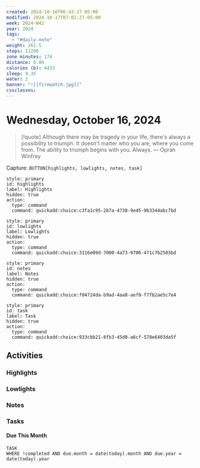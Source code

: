 ```yaml
---
created: 2024-10-16T06:43:27-05:00
modified: 2024-10-17T07:02:27-05:00
week: 2024-W42
year: 2024
tags:
  - "#daily-note"
weight: 261.5
steps: 11290
zone minutes: 174
distance: 6.04
calories (b): 4433
sleep: 9.35
water: 2
banner: "![[firewatch.jpg]]"
cssclasses: 
---
```

# Wednesday, October 16, 2024

> [!quote] Although there may be tragedy in your life, there's always a possibility to triumph. It doesn't matter who you are, where you come from. The ability to triumph begins with you. Always.
> — Oprah Winfrey

Capture: `BUTTON[highlights, lowlights, notes, task]`

```meta-bind-button
style: primary
id: highlights
label: Highlights
hidden: true
action:
  type: command
  command: quickadd:choice:c3fa1c95-2b7a-4738-9e45-9b3344abc7bd
```

```meta-bind-button
style: primary
id: lowlights
label: Lowlights
hidden: true
action:
  type: command
  command: quickadd:choice:3116e09d-7000-4a73-9706-471c7b2503bd
```

```meta-bind-button
style: primary
id: notes
label: Notes
hidden: true
action:
  type: command
  command: quickadd:choice:f04724da-b9ad-4aa8-aef0-f7fb2ae5c7e4
```

```meta-bind-button
style: primary
id: task
label: Task
hidden: true
action:
  type: command
  command: quickadd:choice:933cbb21-8fb3-45d0-a6cf-578e6403da5f
```

## Activities

### Highlights
 
### Lowlights

### Notes

### Tasks

#### Due This Month

```dataview
TASK
WHERE !completed AND due.month = date(today).month AND due.year = date(today).year
```